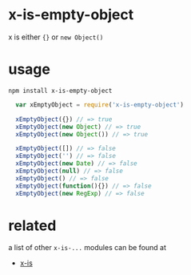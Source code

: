 # x-is-empty-object
x is either `{}` or `new Object()`

# usage
`npm install x-is-empty-object`

```js
  var xEmptyObject = require('x-is-empty-object')

  xEmptyObject({}) // => true
  xEmptyObject(new Object) // => true
  xEmptyObject(new Object()) // => true

  xEmptyObject([]) // => false
  xEmptyObject('') // => false
  xEmptyObject(new Date) // => false
  xEmptyObject(null) // => false
  xEmptyObject() // => false
  xEmptyObject(function(){}) // => false
  xEmptyObject(new RegExp) // => false
```


# related
a list of other `x-is-...` modules can be found at
* [x-is](https://www.npmjs.com/package/x-is)

